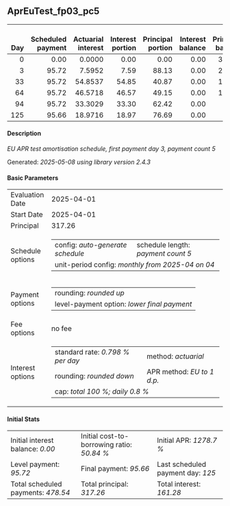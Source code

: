 <h2>AprEuTest_fp03_pc5</h2>
<table>
    <thead style="vertical-align: bottom;">
        <th style="text-align: right;">Day</th>
        <th style="text-align: right;">Scheduled payment</th>
        <th style="text-align: right;">Actuarial interest</th>
        <th style="text-align: right;">Interest portion</th>
        <th style="text-align: right;">Principal portion</th>
        <th style="text-align: right;">Interest balance</th>
        <th style="text-align: right;">Principal balance</th>
        <th style="text-align: right;">Total actuarial interest</th>
        <th style="text-align: right;">Total interest</th>
        <th style="text-align: right;">Total principal</th>
    </thead>
    <tr style="text-align: right;">
        <td class="ci00">0</td>
        <td class="ci01" style="white-space: nowrap;">0.00</td>
        <td class="ci02">0.0000</td>
        <td class="ci03">0.00</td>
        <td class="ci04">0.00</td>
        <td class="ci05">0.00</td>
        <td class="ci06">317.26</td>
        <td class="ci07">0.0000</td>
        <td class="ci08">0.00</td>
        <td class="ci09">0.00</td>
    </tr>
    <tr style="text-align: right;">
        <td class="ci00">3</td>
        <td class="ci01" style="white-space: nowrap;">95.72</td>
        <td class="ci02">7.5952</td>
        <td class="ci03">7.59</td>
        <td class="ci04">88.13</td>
        <td class="ci05">0.00</td>
        <td class="ci06">229.13</td>
        <td class="ci07">7.5952</td>
        <td class="ci08">7.59</td>
        <td class="ci09">88.13</td>
    </tr>
    <tr style="text-align: right;">
        <td class="ci00">33</td>
        <td class="ci01" style="white-space: nowrap;">95.72</td>
        <td class="ci02">54.8537</td>
        <td class="ci03">54.85</td>
        <td class="ci04">40.87</td>
        <td class="ci05">0.00</td>
        <td class="ci06">188.26</td>
        <td class="ci07">62.4489</td>
        <td class="ci08">62.44</td>
        <td class="ci09">129.00</td>
    </tr>
    <tr style="text-align: right;">
        <td class="ci00">64</td>
        <td class="ci01" style="white-space: nowrap;">95.72</td>
        <td class="ci02">46.5718</td>
        <td class="ci03">46.57</td>
        <td class="ci04">49.15</td>
        <td class="ci05">0.00</td>
        <td class="ci06">139.11</td>
        <td class="ci07">109.0207</td>
        <td class="ci08">109.01</td>
        <td class="ci09">178.15</td>
    </tr>
    <tr style="text-align: right;">
        <td class="ci00">94</td>
        <td class="ci01" style="white-space: nowrap;">95.72</td>
        <td class="ci02">33.3029</td>
        <td class="ci03">33.30</td>
        <td class="ci04">62.42</td>
        <td class="ci05">0.00</td>
        <td class="ci06">76.69</td>
        <td class="ci07">142.3236</td>
        <td class="ci08">142.31</td>
        <td class="ci09">240.57</td>
    </tr>
    <tr style="text-align: right;">
        <td class="ci00">125</td>
        <td class="ci01" style="white-space: nowrap;">95.66</td>
        <td class="ci02">18.9716</td>
        <td class="ci03">18.97</td>
        <td class="ci04">76.69</td>
        <td class="ci05">0.00</td>
        <td class="ci06">0.00</td>
        <td class="ci07">161.2952</td>
        <td class="ci08">161.28</td>
        <td class="ci09">317.26</td>
    </tr>
</table>
<h4>Description</h4>
<p><i>EU APR test amortisation schedule, first payment day 3, payment count 5</i></p>
<p>Generated: <i>2025-05-08 using library version 2.4.3</i></p>
<h4>Basic Parameters</h4>
<table>
    <tr>
        <td>Evaluation Date</td>
        <td>2025-04-01</td>
    </tr>
    <tr>
        <td>Start Date</td>
        <td>2025-04-01</td>
    </tr>
    <tr>
        <td>Principal</td>
        <td>317.26</td>
    </tr>
    <tr>
        <td>Schedule options</td>
        <td>
            <table>
                <tr>
                    <td>config: <i>auto-generate schedule</i></td>
                    <td>schedule length: <i><i>payment count</i> 5</i></td>
                </tr>
                <tr>
                    <td colspan="2" style="white-space: nowrap;">unit-period config: <i>monthly from 2025-04 on 04</i></td>
                </tr>
            </table>
        </td>
    </tr>
    <tr>
        <td>Payment options</td>
        <td>
            <table>
                <tr>
                    <td>rounding: <i>rounded up</i></td>
                </tr>
                <tr>
                    <td>level-payment option: <i>lower&nbsp;final&nbsp;payment</i></td>
                </tr>
            </table>
        </td>
    </tr>
    <tr>
        <td>Fee options</td>
        <td>no fee
        </td>
    </tr>
    <tr>
        <td>Interest options</td>
        <td>
            <table>
                <tr>
                    <td>standard rate: <i>0.798 % per day</i></td>
                    <td>method: <i>actuarial</i></td>
                </tr>
                <tr>
                    <td>rounding: <i>rounded down</i></td>
                    <td>APR method: <i>EU to 1 d.p.</i></td>
                </tr>
                <tr>
                    <td colspan="2">cap: <i>total 100 %; daily 0.8 %</td>
                </tr>
            </table>
        </td>
    </tr>
</table>
<h4>Initial Stats</h4>
<table>
    <tr>
        <td>Initial interest balance: <i>0.00</i></td>
        <td>Initial cost-to-borrowing ratio: <i>50.84 %</i></td>
        <td>Initial APR: <i>1278.7 %</i></td>
    </tr>
    <tr>
        <td>Level payment: <i>95.72</i></td>
        <td>Final payment: <i>95.66</i></td>
        <td>Last scheduled payment day: <i>125</i></td>
    </tr>
    <tr>
        <td>Total scheduled payments: <i>478.54</i></td>
        <td>Total principal: <i>317.26</i></td>
        <td>Total interest: <i>161.28</i></td>
    </tr>
</table>
